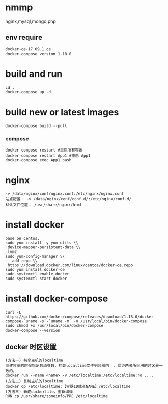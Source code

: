 # nmmp

nginx,mysql,mongo,php

## env require

```
docker-ce-17.09.1.ce
docker-compose version 1.18.0
```

# build and run

```
cd .
docker-compose up -d
```

# build new or latest images

```
docker-compose build --pull
```

### compose

```
docker-compose restart #重启所有容器
docker-compose restart App1 #重启 App1
docker-compose exec App1 bash
```

# nginx

```
-v /data/nginx/conf/nginx.conf:/etc/nginx/nginx.conf
站点配置： -v /data/nginx/conf/conf.d/:/etc/nginx/conf.d/
默认文件位置： /usr/share/nginx/html
```

# install docker  

```
base on centos.
sudo yum install -y yum-utils \\
 device-mapper-persistent-data \\
 lvm2
sudo yum-config-manager \\
 --add-repo \\
 https://download.docker.com/linux/centos/docker-ce.repo
sudo yum install docker-ce
sudo systemctl enable docker
sudo systemctl start docker
```

# install docker-compose

```
curl -L https://github.com/docker/compose/releases/download/1.18.0/docker-compose-`uname -s`-`uname -m` -o /usr/local/bin/docker-compose
sudo chmod +x /usr/local/bin/docker-compose
docker-compose --version
```

## docker 时区设置

```
(方法一) 共享主机的localtime
创建容器的时候指定启动参数，挂载localtime文件到容器内  ，保证两者所采用的时区是一致的。
docker run --name <name> -v /etc/localtime:/etc/localtime:ro ....
(方法二) 复制主机的localtime
docker cp /etc/localtime:【容器ID或者NAME】/etc/localtime
(方法三) 新建dockerfile，重新编译
RUN cp /usr/share/zoneinfo/PRC /etc/localtime
```

